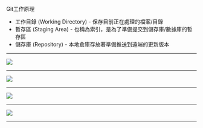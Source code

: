 Git工作原理
- 工作目錄 (Working Directory) - 保存目前正在處理的檔案/目錄
- 暫存區 (Staging Area) - 也稱為索引，是為了準備提交到儲存庫/數據庫的暫存區
- 儲存庫 (Repository) - 本地倉庫存放著準備推送到遠端的更新版本

---

![](https://w3c.hexschool.com/img/72316309_2739111376108490_535994150261096448_n1fkzgd.jpg)

---

![](https://static.coderbridge.com/img/techbridge/images/kdchang/cs101/git-workflow.png)

---

![](https://miro.medium.com/max/1400/0*RHr7xef9NozKrFD7.png)

---

![](https://camo.githubusercontent.com/39476425160e695a009ba5a4081faa0edf157ddd752cd87640f8be106d94971c/687474703a2f2f6d61726b6c6f6461746f2e6769746875622e696f2f76697375616c2d6769742d67756964652f62617369632d75736167652e737667)

---

